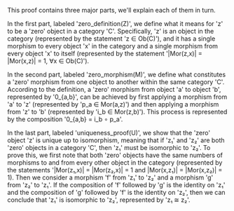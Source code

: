 This proof contains three major parts, we'll explain each of them in turn.

In the first part, labeled 'zero_definition(Z)', we define what it means for 'z' to be a 'zero' object in a category 'C'. Specifically, 'z' is an object in the category (represented by the statement 'z ∈ Ob(C)'), and it has a single morphism to every object 'x' in the category and a single morphism from every object 'x' to itself (represented by the statement '|Mor(z,x)| = |Mor(x,z)| = 1, ∀x ∈ Ob(C)').

In the second part, labeled 'zero_morphism(M)', we define what constitutes a 'zero' morphism from one object to another within the same category 'C'. According to the definition, a 'zero' morphism from object 'a' to object 'b', represented by '0_{a,b}', can be achieved by first applying a morphism from 'a' to 'z' (represented by 'p_a ∈ Mor(a,z)') and then applying a morphism from 'z' to 'b' (represented by 'i_b ∈ Mor(z,b)'). This process is represented by the composition '0_{a,b} = i_b ∘ p_a'.

In the last part, labeled 'uniqueness_proof(U)', we show that the 'zero' object 'z' is unique up to isomorphism, meaning that if 'z₁' and 'z₂' are both 'zero' objects in a category 'C', then 'z₁' must be isomorphic to 'z₂'. To prove this, we first note that both 'zero' objects have the same numbers of morphisms to and from every other object in the category (represented by the statements '|Mor(z₁,x)| = |Mor(z₂,x)| = 1 and |Mor(x,z₁)| = |Mor(x,z₂)| = 1). Then we consider a morphism 'f' from 'z₁' to 'z₂' and a morphism 'g' from 'z₂' to 'z₁'. If the composition of 'f' followed by 'g' is the identity on 'z₁' and the composition of 'g' followed by 'f' is the identity on 'z₂', then we can conclude that 'z₁' is isomorphic to 'z₂', represented by 'z₁ ≅ z₂'.